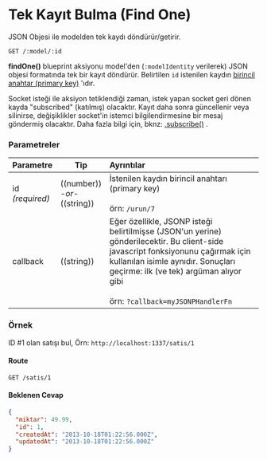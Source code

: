 # Tek Kayıt Bulma (Find One)

JSON Objesi ile modelden tek kaydı döndürür/getirir.

```
GET /:model/:id
```

<!--
<table>
  <thead>
    <tr>
      <th colspan="2">Blueprint Routes</th>
    </tr>
    <tr>
      <th>Type</th>
      <th>URL</th>
    </tr>
  </thead>
  <tbody>
    <tr>
      <td>REST</td>
      <td>
        <code>GET /:modelIdentity/:id</code>
      </td>
    </tr>
    <tr>
      <td>Shortcut</td>
      <td>
        <code>GET /:modelIdentity/findOne/:id</code>
      </td>
    </tr>
  </tbody>
</table>
-->

**findOne()** blueprint aksiyonu model'den (`:modelIdentity` verilerek) JSON objesi formatında tek bir kayıt döndürür.  Belirtilen `id` istenilen kaydın [birincil anahtar (primary key)](http://en.wikipedia.org/wiki/Unique_key) 'ıdır.

Socket isteği ile aksiyon tetiklendiği zaman, istek yapan socket geri dönen kayda "subscribed" (katılmış) olacaktır. Kayıt daha sonra güncellenir veya silinirse, değişiklikler socket'in istemci bilgilendirmesine bir mesaj göndermiş olacaktır.  Daha fazla bilgi için, bknz: [.subscribe()](/#/documentation/reference/websockets/resourceful-pubsub/subscribe.html)
.


### Parametreler

 Parametre                          | Tip                                     | Ayrıntılar
 ---------------------------------- | --------------------------------------- |:---------------------------------
 id<br/>*(required)*                | ((number))<br/>*-or-*<br/>((string))    | İstenilen kaydın birincil anahtarı (primary key) <br/><br/>örn: `/urun/7`
 callback                           | ((string))                              | Eğer özellikle, JSONP isteği belirtilmişse (JSON'un yerine) gönderilecektir. Bu client-side javascript fonksiyonunu çağırmak için kullanılan isimle aynıdır. Sonuçları geçirme: ilk (ve tek) argüman alıyor gibi<br/> <br/> örn: `?callback=myJSONPHandlerFn`

### Örnek
ID #1 olan satışı bul, Örn: `http://localhost:1337/satis/1`

#### Route
`GET /satis/1`


#### Beklenen Cevap

 ```json
 {
   "miktar": 49.99,
   "id": 1,
   "createdAt": "2013-10-18T01:22:56.000Z",
   "updatedAt": "2013-10-18T01:22:56.000Z"
 }
 ```

<docmeta name="uniqueID" value="FindOne259267">
<docmeta name="displayName" value="find one">

